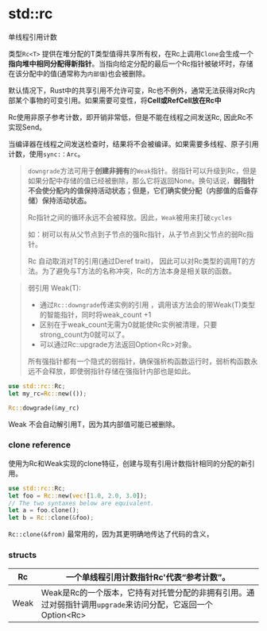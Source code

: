 # std::rc

单线程引用计数

类型`Rc<T>` 提供在堆分配的T类型值得共享所有权，在Rc上调用`Clone`会生成一个**指向堆中相同分配得新指针**。当指向给定分配的最后一个Rc指针被破坏时，存储在该分配中的值(通常称为`内部值`)也会被删除。

默认情况下，Rust中的共享引用不允许可变，Rc也不例外，通常无法获得对Rc内部某个事物的可变引用。如果需要可变性，将**Cell或RefCell放在Rc中**

Rc使用非原子参考计数，即开销非常低，但是不能在线程之间发送Rc, 因此Rc不实现Send。

当编译器在线程之间发送检查时，结果将不会被编译。如果需要多线程、原子引用计数，使用`sync:：Arc`。

> `downgrade`方法可用于**创建非拥有**的`Weak`指针。弱指针可以升级到Rc，但是如果分配中存储的值已经被删除，那么它将返回None。换句话说，**弱指针不会使分配内的值保持活动状态；但是，它们确实使分配（内部值的后备存储）保持活动状态。**
>
> Rc指针之间的循环永远不会被释放。因此，`Weak`被用来打破`cycles` 
>
> 如：树可以有从父节点到子节点的强Rc指针，从子节点到父节点的弱Rc指针。
>
> Rc<T> 自动取消对T的引用(通过Deref trait)， 因此可以对Rc<T>类型的调用T的方法。为了避免与T方法的名称冲突，Rc<T>的方法本身是相关联的函数。

> 弱引用 Weak(T):
>
> - 通过`Rc::downgrade`传递实例的引用 ，调用该方法会的带Weak(T)类型的智能指针，同时将weak_count +1
> - 区别在于weak_count无需为0就能使Rc实例被清理，只要strong_count为0就可以了。
> - 可以通过Rc::upgrade方法返回Option<Rc<T>>对象。
>
> 所有强指针都有一个隐式的弱指针，确保强析构函数运行时，弱析构函数永远不会释放，即使弱指针存储在强指针内部也是如此。

```rust
use std::rc::Rc;
let my_rc=Rc::new(());

Rc::dowgrade(&my_rc)
```

Weak<T> 不会自动解引用T，因为其内部值可能已被删除。

### clone reference 

使用为Rc和Weak实现的clone特征，创建与现有引用计数指针相同的分配的新引用。

```rust
use std::rc::Rc;
let foo = Rc::new(vec![1.0, 2.0, 3.0]);
// The two syntaxes below are equivalent.
let a = foo.clone();
let b = Rc::clone(&foo);
```

`Rc::clone(&from)`  最常用的，因为其更明确地传达了代码的含义，

### structs

| Rc   | 一个单线程引用计数指针Rc'代表“参考计数”。                    |
| ---- | ------------------------------------------------------------ |
| Weak | Weak是Rc的一个版本，它持有对托管分配的非拥有引用。通过对弱指针调用`upgrade`来访问分配，它返回一个Option<Rc<T>> |

